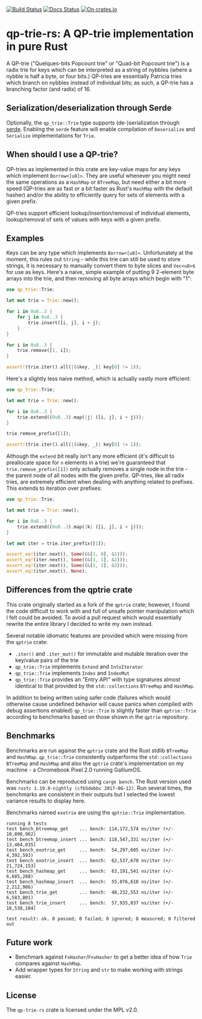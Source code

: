 [![Build Status](https://travis-ci.org/sdleffler/qp-trie-rs.svg?branch=master)](https://travis-ci.org/sdleffler/qp-trie-rs)
[![Docs Status](https://docs.rs/qp-trie/badge.svg)](https://docs.rs/qp-trie)
[![On crates.io](https://img.shields.io/crates/v/qp-trie.svg)](https://crates.io/crates/qp-trie)

# qp-trie-rs: A QP-trie implementation in pure Rust

A QP-trie ("Quelques-bits Popcount trie" or "Quad-bit Popcount trie") is a
radix trie for keys which can be interpreted as a string of nybbles (where a
nybble is half a byte, or four bits.) QP-tries are essentially Patricia tries
which branch on nybbles instead of individual bits; as such, a QP-trie has a
branching factor (and radix) of 16.

## Serialization/deserialization through Serde

Optionally, the `qp_trie::Trie` type supports (de-)serialization through
[serde](https://github.com/serde-rs/serde). Enabling the `serde` feature will
enable compilation of `Deserialize` and `Serialize` implementations for `Trie`.

## When should I use a QP-trie?

QP-tries as implemented in this crate are key-value maps for any keys which
implement `Borrow<[u8]>`. They are useful whenever you might need the same
operations as a `HashMap` or `BTreeMap`, but need either a bit more speed
(QP-tries are as fast or a bit faster as Rust's `HashMap` with the default
hasher) and/or the ability to efficiently query for sets of elements with a
given prefix.

QP-tries support efficient lookup/insertion/removal of individual elements,
lookup/removal of sets of values with keys with a given prefix.

## Examples

Keys can be any type which implements `Borrow<[u8]>`. Unfortunately at the
moment, this rules out `String` - while this trie can still be used to store
strings, it is necessary to manually convert them to byte slices and `Vec<u8>`s
for use as keys. Here's a naive, simple example of putting 9 2-element byte arrays
into the trie, and then removing all byte arrays which begin with "1":

```rust
use qp_trie::Trie;

let mut trie = Trie::new();

for i in 0u8..3 {
    for j in 0u8..3 {
        trie.insert([i, j], i + j);
    }
}

for i in 0u8..3 {
    trie.remove([1, i]);
}

assert!(trie.iter().all(|(&key, _)| key[0] != 1));
```

Here's a slightly less naive method, which is actually vastly more efficient:

```rust
use qp_trie::Trie;

let mut trie = Trie::new();

for i in 0u8..3 {
    trie.extend((0u8..3).map(|j| ([i, j], i + j)));
}

trie.remove_prefix([1]);

assert!(trie.iter().all(|(&key, _)| key[0] != 1));
```

Although the `extend` bit really isn't any more efficient (it's difficult to
preallocate space for `n` elements in a trie) we're guaranteed that
`trie.remove_prefix([1])` only actually removes a single node in the trie - the
parent node of all nodes with the given prefix. QP-tries, like all radix tries,
are extremely efficient when dealing with anything related to prefixes. This
extends to iteration over prefixes:

```rust
use qp_trie::Trie;

let mut trie = Trie::new();

for i in 0u8..3 {
    trie.extend((0u8..3).map(|k| ([i, j], i + j)));
}

let mut iter = trie.iter_prefix([1]);

assert_eq!(iter.next(), Some((&[1, 0], &1)));
assert_eq!(iter.next(), Some((&[1, 1], &2)));
assert_eq!(iter.next(), Some((&[1, 2], &3)));
assert_eq!(iter.next(), None);
```

## Differences from the qptrie crate

This crate originally started as a fork of the `qptrie` crate; however, I found
the code difficult to work with and full of unsafe pointer manipulation which I
felt could be avoided. To avoid a pull request which would essentially rewrite
the entire library I decided to write my own instead.

Several notable idiomatic features are provided which were missing from the `qptrie` crate:
- `.iter()` and `.iter_mut()` for immutable and mutable iteration over the key/value pairs of the trie
- `qp_trie::Trie` implements `Extend` and `IntoIterator`
- `qp_trie::Trie` implements `Index` and `IndexMut`
- `qp_trie::Trie` provides an "Entry API" with type signatures almost identical
  to that provided by the `std::collections` `BTreeMap` and `HashMap`.

In addition to being written using safer code (failures which would otherwise
cause undefined behavior will cause panics when compiled with debug assertions
enabled) `qp_trie::Trie` is slightly faster than `qptrie::Trie` according to
benchmarks based on those shown in the `qptrie` repository.

## Benchmarks

Benchmarks are run against the `qptrie` crate and the Rust stdlib `BTreeMap`
and `HashMap`. `qp_trie::Trie` consistently outperforms the `std::collections`
`BTreeMap` and `HashMap` and also the `qptrie` crate's implementation on my
machine - a Chromebook Pixel 2.0 running GalliumOS.

Benchmarks can be reproduced using `cargo bench`. The Rust version used was
`rustc 1.19.0-nightly (cfb5debbc 2017-06-12)`. Run several times, the
benchmarks are consistent in their outputs but I selected the lowest variance
results to display here.

Benchmarks named `exotrie` are using the `qptrie::Trie` implementation.

```
running 8 tests
test bench_btreemap_get    ... bench: 114,172,574 ns/iter (+/- 10,890,962)
test bench_btreemap_insert ... bench: 118,547,331 ns/iter (+/- 13,464,035)
test bench_exotrie_get     ... bench:  54,297,605 ns/iter (+/- 4,392,593)
test bench_exotrie_insert  ... bench:  62,537,678 ns/iter (+/- 21,724,153)
test bench_hashmap_get     ... bench:  63,191,541 ns/iter (+/- 6,685,288)
test bench_hashmap_insert  ... bench:  55,076,618 ns/iter (+/- 2,212,986)
test bench_trie_get        ... bench:  48,232,553 ns/iter (+/- 6,583,801)
test bench_trie_insert     ... bench:  57,935,037 ns/iter (+/- 16,538,104)

test result: ok. 0 passed; 0 failed; 0 ignored; 8 measured; 0 filtered out
```

## Future work

- Benchmark against `FxHasher`/`FnvHasher` to get a better idea of how `Trie` compares against `HashMap`.
- Add wrapper types for `String` and `str` to make working with strings easier.

## License

The `qp-trie-rs` crate is licensed under the MPL v2.0.
